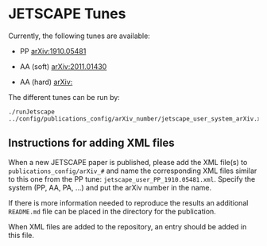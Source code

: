 # JETSCAPE Tunes

Currently, the following tunes are available:

- PP [arXiv:1910.05481](https://arxiv.org/abs/1910.05481)

- AA (soft) [arXiv:2011.01430](https://arxiv.org/pdf/2011.01430)

- AA (hard) [arXiv:](https://arxiv.org/pdf/2102.11337)

The different tunes can be run by:
```
./runJetscape ../config/publications_config/arXiv_number/jetscape_user_system_arXiv.xml
```


## Instructions for adding XML files

When a new JETSCAPE paper is published, please add the XML file(s) to `publications_config/arXiv_#` and name the corresponding XML files similar to this one from the PP tune: `jetscape_user_PP_1910.05481.xml`.
Specify the system (PP, AA, PA, ...) and put the arXiv number in the name.

If there is more information needed to reproduce the results an additional `README.md` file can be placed in the directory for the publication.

When XML files are added to the repository, an entry should be added in this file.